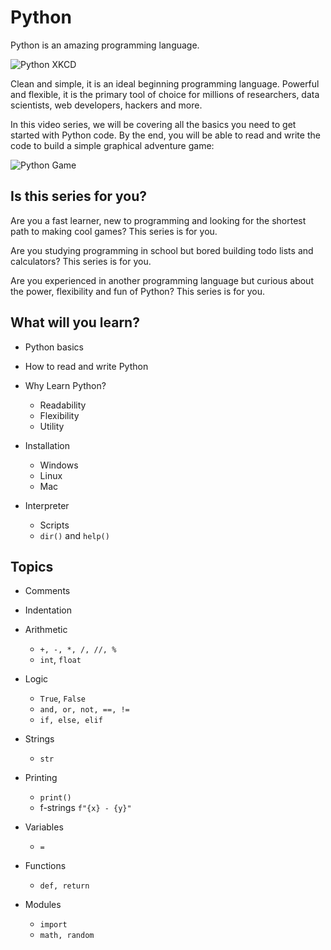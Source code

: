 # Python

Python is an amazing programming language.

![Python XKCD](https://imgs.xkcd.com/comics/python.png)

Clean and simple, it is an ideal beginning programming language. Powerful and flexible, it is the primary tool of choice for millions of researchers, data scientists, web developers, hackers and more.

In this video series, we will be covering all the basics you need to get started with Python code. By the end, you will be able to read and write the code to build a simple graphical adventure game:

![Python Game](/00_intro/img/PythonRogue.gif)

## Is this series for you?

Are you a fast learner, new to programming and looking for the shortest path to making cool games? This series is for you.

Are you studying programming in school but bored building todo lists and calculators? This series is for you.

Are you experienced in another programming language but curious about the power, flexibility and fun of Python? This series is for you.

## What will you learn?
  * Python basics
  * How to read and write Python

* Why Learn Python?
  * Readability
  * Flexibility
  * Utility

* Installation
  * Windows
  * Linux
  * Mac

* Interpreter
  * Scripts
  * `dir()` and `help()`


## Topics

* Comments
* Indentation

* Arithmetic
  * `+, -, *, /, //, %`
  * `int`, `float`

* Logic
  * `True`, `False`
  * `and, or, not, ==, !=`
  * `if, else, elif`

* Strings
  * `str`

* Printing
  * `print()`
  * f-strings `f"{x} - {y}"`

* Variables
  * `=`

* Functions
  * `def, return`

* Modules
  * `import`
  * `math, random`

